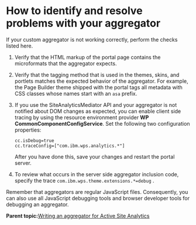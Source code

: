 # How to identify and resolve problems with your aggregator 

If your custom aggregator is not working correctly, perform the checks listed here.

1.  Verify that the HTML markup of the portal page contains the microformats that the aggregator expects.
2.  Verify that the tagging method that is used in the themes, skins, and portlets matches the expected behavior of the aggregator. For example, the Page Builder theme shipped with the portal tags all metadata with CSS classes whose names start with an `asa` prefix.
3.  If you use the SiteAnalyticsMediator API and your aggregator is not notified about DOM changes as expected, you can enable client side tracing by using the resource environment provider **WP CommonComponentConfigService**. Set the following two configuration properties:

    ```
    cc.isDebug=true
    cc.traceConfig=["com.ibm.wps.analytics.*"]
    ```

    After you have done this, save your changes and restart the portal server.

4.  To review what occurs in the server side aggregator inclusion code, specify the trace `com.ibm.wps.theme.extensions.*=debug` .

Remember that aggregators are regular JavaScript files. Consequently, you can also use all JavaScript debugging tools and browser developer tools for debugging an aggregator.

**Parent topic:**[Writing an aggregator for Active Site Analytics ](../admin-system/sa_asa_cust_script.md)

